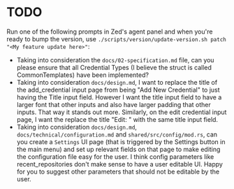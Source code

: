 # TODO

Run one of the following prompts in Zed's agent panel and when you're ready to bump the version, use `./scripts/version/update-version.sh patch "<My feature update here>"`:

- Taking into consideration the `docs/02-specification.md` file, can you please ensure that all Credential Types (I believe the struct is called CommonTemplates) have been implemented?
- Taking into consideration `docs/design.md`, I want to replace the title of the add_credential input page from being "Add New Credential" to just having the Title input field. However I want the title input field to have a larger font that other inputs and also have larger padding that other inputs. That way it stands out more. Similarly, on the edit credential input page, I want the replace the title "Edit: <Credential Title>" with the same title input field.
- Taking into consideration `docs/design.md`, `docs/technical/configuration.md` and `shared/src/config/mod.rs`, can you create a `Settings` UI page (that is triggered by the Settings button in the main menu) and set up relevant fields on that page to make editing the configuration file easy for the user. I think config parameters like recent_repositories don't make sense to have a user editable UI. Happy for you to suggest other parameters that should not be editable by the user.
